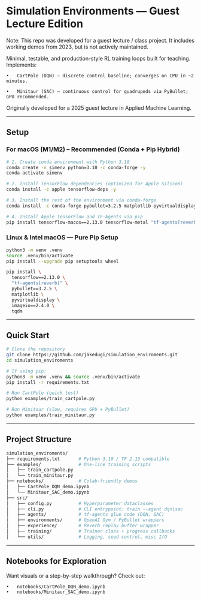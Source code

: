 # Simulation Environments — Guest Lecture Edition

Note: This repo was developed for a guest lecture / class project. It includes working demos from 2023, but is not actively maintained.

Minimal, testable, and production-style RL training loops built for teaching.
Implements:

	•	CartPole (DQN) — discrete control baseline; converges on CPU in ~2 minutes.
 
	•	Minitaur (SAC) — continuous control for quadrupeds via PyBullet; GPU recommended.

Originally developed for a 2025 guest lecture in Applied Machine Learning.

---

## Setup

### For macOS (M1/M2) – Recommended (Conda + Pip Hybrid)

```bash
# 1. Create conda environment with Python 3.10
conda create -n simenv python=3.10 -c conda-forge -y
conda activate simenv

# 2. Install TensorFlow dependencies (optimized for Apple Silicon)
conda install -c apple tensorflow-deps -y

# 3. Install the rest of the environment via conda-forge
conda install -c conda-forge pybullet=3.2.5 matplotlib pyvirtualdisplay imageio=2.4.0 tqdm -y

# 4. Install Apple TensorFlow and TF-Agents via pip
pip install tensorflow-macos==2.13.0 tensorflow-metal "tf-agents[reverb]"
```

### Linux & Intel macOS — Pure Pip Setup

```bash
python3 -m venv .venv
source .venv/bin/activate
pip install --upgrade pip setuptools wheel

pip install \
  tensorflow==2.13.0 \
  "tf-agents[reverb]" \
  pybullet==3.2.5 \
  matplotlib \
  pyvirtualdisplay \
  imageio==2.4.0 \
  tqdm
```

---

## Quick Start

```bash
# Clone the repository
git clone https://github.com/jakedugi/simulation_enviroments.git
cd simulation_enviroments

# If using pip:
python3 -m venv .venv && source .venv/bin/activate
pip install -r requirements.txt

# Run CartPole (quick test)
python examples/train_cartpole.py

# Run Minitaur (slow, requires GPU + PyBullet)
python examples/train_minitaur.py
```

---

## Project Structure
```bash
simulation_enviroments/
├── requirements.txt       # Python 3.10 / TF 2.13 compatible
├── examples/              # One-line training scripts
│   ├── train_cartpole.py
│   └── train_minitaur.py
├── notebooks/             # Colab-friendly demos
│   ├── CartPole_DQN_demo.ipynb
│   └── Minitaur_SAC_demo.ipynb
├── src/
│   ├── config.py          # Hyperparameter dataclasses
│   ├── cli.py             # CLI entrypoint: train --agent dqn|sac
│   ├── agents/            # tf-agents glue code (DQN, SAC)
│   ├── environments/      # OpenAI Gym / PyBullet wrappers
│   ├── experience/        # Reverb replay buffer wrapper
│   ├── training/          # Trainer class + progress callbacks
│   └── utils/             # Logging, seed control, misc I/O
```

---

## Notebooks for Exploration

Want visuals or a step-by-step walkthrough?
Check out:

	•	notebooks/CartPole_DQN_demo.ipynb
	•	notebooks/Minitaur_SAC_demo.ipynb



